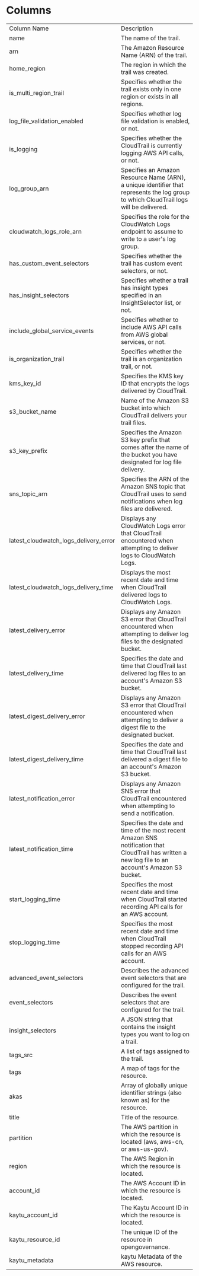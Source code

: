 # Columns  

<table>
	<tr><td>Column Name</td><td>Description</td></tr>
	<tr><td>name</td><td>The name of the trail.</td></tr>
	<tr><td>arn</td><td>The Amazon Resource Name (ARN) of the trail.</td></tr>
	<tr><td>home_region</td><td>The region in which the trail was created.</td></tr>
	<tr><td>is_multi_region_trail</td><td>Specifies whether the trail exists only in one region or exists in all regions.</td></tr>
	<tr><td>log_file_validation_enabled</td><td>Specifies whether log file validation is enabled, or not.</td></tr>
	<tr><td>is_logging</td><td>Specifies whether the CloudTrail is currently logging AWS API calls, or not.</td></tr>
	<tr><td>log_group_arn</td><td>Specifies an Amazon Resource Name (ARN), a unique identifier that represents the log group to which CloudTrail logs will be delivered.</td></tr>
	<tr><td>cloudwatch_logs_role_arn</td><td>Specifies the role for the CloudWatch Logs endpoint to assume to write to a user&#39;s log group.</td></tr>
	<tr><td>has_custom_event_selectors</td><td>Specifies whether the trail has custom event selectors, or not.</td></tr>
	<tr><td>has_insight_selectors</td><td>Specifies whether a trail has insight types specified in an InsightSelector list, or not.</td></tr>
	<tr><td>include_global_service_events</td><td>Specifies whether to include AWS API calls from AWS global services, or not.</td></tr>
	<tr><td>is_organization_trail</td><td>Specifies whether the trail is an organization trail, or not.</td></tr>
	<tr><td>kms_key_id</td><td>Specifies the KMS key ID that encrypts the logs delivered by CloudTrail.</td></tr>
	<tr><td>s3_bucket_name</td><td>Name of the Amazon S3 bucket into which CloudTrail delivers your trail files.</td></tr>
	<tr><td>s3_key_prefix</td><td>Specifies the Amazon S3 key prefix that comes after the name of the bucket you have designated for log file delivery.</td></tr>
	<tr><td>sns_topic_arn</td><td>Specifies the ARN of the Amazon SNS topic that CloudTrail uses to send notifications when log files are delivered.</td></tr>
	<tr><td>latest_cloudwatch_logs_delivery_error</td><td>Displays any CloudWatch Logs error that CloudTrail encountered when attempting to deliver logs to CloudWatch Logs.</td></tr>
	<tr><td>latest_cloudwatch_logs_delivery_time</td><td>Displays the most recent date and time when CloudTrail delivered logs to CloudWatch Logs.</td></tr>
	<tr><td>latest_delivery_error</td><td>Displays any Amazon S3 error that CloudTrail encountered when attempting to deliver log files to the designated bucket.</td></tr>
	<tr><td>latest_delivery_time</td><td>Specifies the date and time that CloudTrail last delivered log files to an account&#39;s Amazon S3 bucket.</td></tr>
	<tr><td>latest_digest_delivery_error</td><td>Displays any Amazon S3 error that CloudTrail encountered when attempting to deliver a digest file to the designated bucket.</td></tr>
	<tr><td>latest_digest_delivery_time</td><td>Specifies the date and time that CloudTrail last delivered a digest file to an account&#39;s Amazon S3 bucket.</td></tr>
	<tr><td>latest_notification_error</td><td>Displays any Amazon SNS error that CloudTrail encountered when attempting to send a notification.</td></tr>
	<tr><td>latest_notification_time</td><td>Specifies the date and time of the most recent Amazon SNS notification that CloudTrail has written a new log file to an account&#39;s Amazon S3 bucket.</td></tr>
	<tr><td>start_logging_time</td><td>Specifies the most recent date and time when CloudTrail started recording API calls for an AWS account.</td></tr>
	<tr><td>stop_logging_time</td><td>Specifies the most recent date and time when CloudTrail stopped recording API calls for an AWS account.</td></tr>
	<tr><td>advanced_event_selectors</td><td>Describes the advanced event selectors that are configured for the trail.</td></tr>
	<tr><td>event_selectors</td><td>Describes the event selectors that are configured for the trail.</td></tr>
	<tr><td>insight_selectors</td><td>A JSON string that contains the insight types you want to log on a trail.</td></tr>
	<tr><td>tags_src</td><td>A list of tags assigned to the trail.</td></tr>
	<tr><td>tags</td><td>A map of tags for the resource.</td></tr>
	<tr><td>akas</td><td>Array of globally unique identifier strings (also known as) for the resource.</td></tr>
	<tr><td>title</td><td>Title of the resource.</td></tr>
	<tr><td>partition</td><td>The AWS partition in which the resource is located (aws, aws-cn, or aws-us-gov).</td></tr>
	<tr><td>region</td><td>The AWS Region in which the resource is located.</td></tr>
	<tr><td>account_id</td><td>The AWS Account ID in which the resource is located.</td></tr>
	<tr><td>kaytu_account_id</td><td>The Kaytu Account ID in which the resource is located.</td></tr>
	<tr><td>kaytu_resource_id</td><td>The unique ID of the resource in opengovernance.</td></tr>
	<tr><td>kaytu_metadata</td><td>kaytu Metadata of the AWS resource.</td></tr>
</table>
